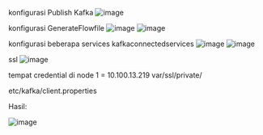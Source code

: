 konfigurasi Publish Kafka
![image](https://github.com/user-attachments/assets/27499e8c-5eab-4262-8596-888774a41f13)

konfigurasi GenerateFlowfile
![image](https://github.com/user-attachments/assets/ebf8c954-bc91-48a5-8a53-51cd068e58b5)
![image](https://github.com/user-attachments/assets/061f82e8-7b59-4e44-a533-537be5e72cd9)

konfigurasi beberapa services
kafkaconnectedservices
![image](https://github.com/user-attachments/assets/07abaea0-b718-4697-8c79-0867f2d08113)
![image](https://github.com/user-attachments/assets/8108d855-34a4-4d75-b6f0-99e1a94adcad)

ssl
![image](https://github.com/user-attachments/assets/65d722af-13e4-4b65-aafe-e2dcb83acfa8)

tempat credential di node 1 = 10.100.13.219
var/ssl/private/


etc/kafka/client.properties

Hasil:

![image](https://github.com/user-attachments/assets/6deca057-b101-4fa6-aebf-99c4b85c0f91)
